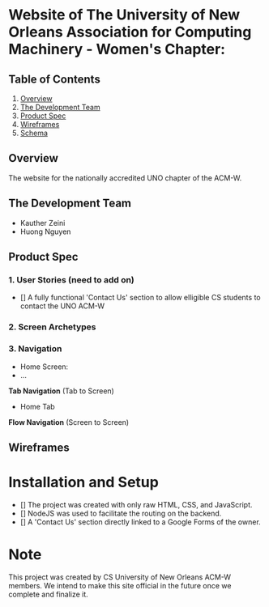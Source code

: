 # Website of The University of New Orleans Association for Computing Machinery - Women's Chapter:

## Table of Contents
1. [Overview](#Overview)
2. [The Development Team](#The-Development-Team)
3. [Product Spec](#Product-Spec)
4. [Wireframes](#Wireframes)
5. [Schema](#Schema)

## Overview
The website for the nationally accredited UNO chapter of the ACM-W.

## The Development Team
- Kauther Zeini
- Huong Nguyen

## Product Spec
### 1. User Stories (need to add on)
- [] A fully functional 'Contact Us' section to allow elligible CS students to contact the UNO ACM-W

### 2. Screen Archetypes

### 3. Navigation
* Home Screen:
* ...

**Tab Navigation** (Tab to Screen)

* Home Tab


**Flow Navigation** (Screen to Screen)




## Wireframes

# Installation and Setup
- [] The project was created with only raw HTML, CSS, and JavaScript.
- [] NodeJS was used to facilitate the routing on the backend.
- [] A 'Contact Us' section directly linked to a Google Forms of the owner.

# Note
This project was created by CS University of New Orleans ACM-W members. We intend to make this site official in the future once we complete and finalize it.


